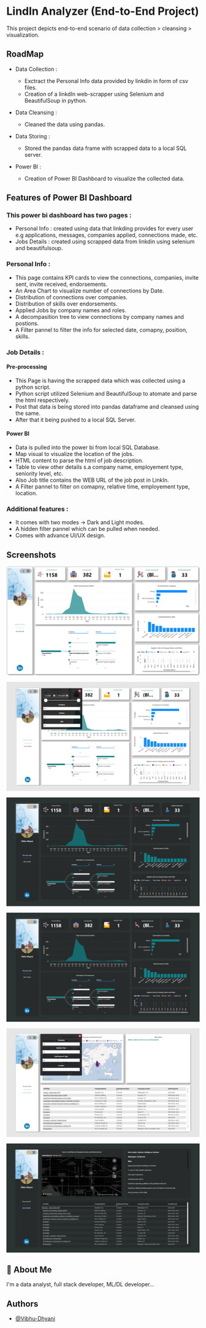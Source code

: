 
# LindIn Analyzer (End-to-End Project)

This project depicts end-to-end scenario of data collection > cleansing > visualization.




## RoadMap

- Data Collection :
    - Exctract the Personal Info data provided by linkdin in form of csv files.
    - Creation of a linkdIn web-scrapper using Selenium and BeautifulSoup in python. 

- Data Cleansing :
    - Cleaned the data using pandas.

- Data Storing : 
    - Stored the pandas data frame with scrapped data to a local SQL server.

- Power BI : 
    - Creation of Power BI Dashboard to visualize the collected data.


## Features of Power BI Dashboard

### This power bi dashboard has two pages :
- Personal Info : created using data that linkding provides for every user e.g  applications, messages, companies applied, connections made, etc.
- Jobs Details : created using scrapped data from linkdin using selenium and beautifulsoup.

### Personal Info :

- This page contains KPI cards to view the connections, companies, invite sent, invite received, endorsements.
- An Area Chart to visualize number of connections by Date.
- Distribution of connections over companies.
- Distribution of skills over endorsements.
- Applied Jobs by company names and roles.
- A decompasition tree to view connections by company names and postions.
- A Filter pannel to filter the info for selected date, comapny, position, skills.

### Job Details : 
#### Pre-processing
- This Page is having the scrapped data which was collected using a python script.
- Python script utilized Selenium and BeautifulSoup to atomate and parse the html respectively.
- Post that data is being stored into pandas dataframe and cleansed using the same.
- After that it being pushed to a local SQL Server.

#### Power BI
- Data is pulled into the power bi from local SQL Database.
- Map visual to visualize the location of the jobs.
- HTML content to parse the html of job description.
- Table to view other details s.a company name, employement type,  seniority level, etc.
- Also Job title contains the WEB URL of the job post in LinkIn.
- A Filter pannel to filter on comapny, relative time, employement type, location.

### Additional features :
- It comes with two modes -> Dark and Light modes.
- A hidden filter pannel which can be pulled when needed.
- Comes with advance UI/UX design.



## Screenshots

![Personal Info - Light Mode](https://github.com/Vibhu-Dhyani/LinkdIn-Analyzer-PowerBIDAshboard/blob/master/linkdIn_analyzer/DashboardImages/image%201.png)

![Personal Info - Light Mode - Filter Pannel](https://github.com/Vibhu-Dhyani/LinkdIn-Analyzer-PowerBIDAshboard/blob/master/linkdIn_analyzer/DashboardImages/Slide%2016_9%20-%202.png)


![Personal Info - Dark Mode](https://github.com/Vibhu-Dhyani/LinkdIn-Analyzer-PowerBIDAshboard/blob/master/linkdIn_analyzer/DashboardImages/Slide%2016_9%20-%205.png)


![Job Details - Light Mode](https://github.com/Vibhu-Dhyani/LinkdIn-Analyzer-PowerBIDAshboard/blob/master/linkdIn_analyzer/DashboardImages/Slide%2016_9%20-%205.png)


![Job Details - Light Mode - Filter Pannel](https://github.com/Vibhu-Dhyani/LinkdIn-Analyzer-PowerBIDAshboard/blob/master/linkdIn_analyzer/DashboardImages/Slide%2016_9%20-%204.png)

![Job Details - Dark Mode](https://github.com/Vibhu-Dhyani/LinkdIn-Analyzer-PowerBIDAshboard/blob/master/linkdIn_analyzer/DashboardImages/Slide%2016_9%20-%206.png)


## 🚀 About Me
I'm a data analyst, full stack developer, ML/DL developer...


## Authors

- [@Vibhu-Dhyani](https://github.com/Vibhu-Dhyani/)

